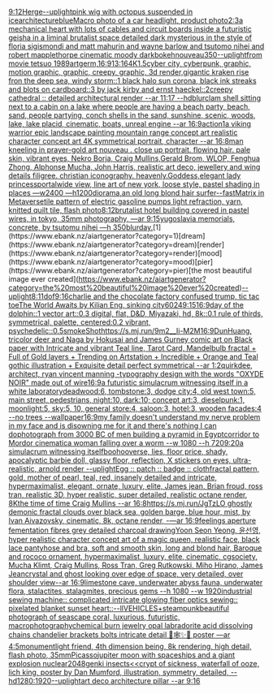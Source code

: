 [9:12](https://www.ebank.nz/aiartgenerator?category=9%3A12)[Herge](https://www.ebank.nz/aiartgenerator?category=Herge)[--uplight](https://www.ebank.nz/aiartgenerator?category=--uplight)[pink wig with octopus suspended in ice](https://www.ebank.nz/aiartgenerator?category=pink%20wig%20with%20octopus%20suspended%20in%20ice)[architecture](https://www.ebank.nz/aiartgenerator?category=architecture)[blue](https://www.ebank.nz/aiartgenerator?category=blue)[Macro photo of a car headlight, product photo](https://www.ebank.nz/aiartgenerator?category=Macro%20photo%20of%20a%20car%20headlight%2C%20product%20photo)[2:3](https://www.ebank.nz/aiartgenerator?category=2%3A3)[a mechanical heart with lots of cables and circuit boards inside a futuristic geisha in a liminal brutalist space detailed dark mysterious in the style of floria sigismondi and matt mahurin and wayne barlow and tsutomo nihei and robert mapplethorpe cinematic moody dark](https://www.ebank.nz/aiartgenerator?category=a%20mechanical%20heart%20with%20lots%20of%20cables%20and%20circuit%20boards%20inside%20a%20futuristic%20geisha%20in%20a%20liminal%20brutalist%20space%20detailed%20dark%20mysterious%20in%20the%20style%20of%20floria%20sigismondi%20and%20matt%20mahurin%20and%20wayne%20barlow%20and%20tsutomo%20nihei%20and%20robert%20mapplethorpe%20cinematic%20moody%20dark)[bokeh](https://www.ebank.nz/aiartgenerator?category=bokeh)[nouveau](https://www.ebank.nz/aiartgenerator?category=nouveau)[350](https://www.ebank.nz/aiartgenerator?category=350)[--uplight](https://www.ebank.nz/aiartgenerator?category=--uplight)[from movie tetsuo 1989](https://www.ebank.nz/aiartgenerator?category=from%20movie%20tetsuo%201989)[artgerm,](https://www.ebank.nz/aiartgenerator?category=artgerm%2C)[16:9](https://www.ebank.nz/aiartgenerator?category=16%3A9)[13:16](https://www.ebank.nz/aiartgenerator?category=13%3A16)[4K](https://www.ebank.nz/aiartgenerator?category=4K)[1.5](https://www.ebank.nz/aiartgenerator?category=1.5)[cyber city, cyberpunk, graphic,  motion graphic, graphic,  creepy, graphic, 3d render,](https://www.ebank.nz/aiartgenerator?category=cyber%20city%2C%20cyberpunk%2C%20graphic%2C%20%20motion%20graphic%2C%20graphic%2C%20%20creepy%2C%20graphic%2C%203d%20render%2C)[gigantic kraken rise fron the deep sea, windy storm::1 black halo sun corona, black ink streaks and blots on cardboard::3 by jack kirby and ernst haeckel::2](https://www.ebank.nz/aiartgenerator?category=gigantic%20kraken%20rise%20fron%20the%20deep%20sea%2C%20windy%20storm%3A%3A1%20black%20halo%20sun%20corona%2C%20black%20ink%20streaks%20and%20blots%20on%20cardboard%3A%3A3%20by%20jack%20kirby%20and%20ernst%20haeckel%3A%3A2)[creepy cathedral :: detailed architectural render --ar 11:17 --hd](https://www.ebank.nz/aiartgenerator?category=creepy%20cathedral%20%3A%3A%20detailed%20architectural%20render%20--ar%2011%3A17%20--hd)[blur](https://www.ebank.nz/aiartgenerator?category=blur)[clam shell sitting next to a cabin on a lake where people are having a beach party, beach, sand, people partying, conch shells in the sand, sunshine, scenic, woods, lake, lake placid, cinematic, boats, unreal engine --ar 16:9](https://www.ebank.nz/aiartgenerator?category=clam%20shell%20sitting%20next%20to%20a%20cabin%20on%20a%20lake%20where%20people%20are%20having%20a%20beach%20party%2C%20beach%2C%20sand%2C%20people%20partying%2C%20conch%20shells%20in%20the%20sand%2C%20sunshine%2C%20scenic%2C%20woods%2C%20lake%2C%20lake%20placid%2C%20cinematic%2C%20boats%2C%20unreal%20engine%20--ar%2016%3A9)[action](https://www.ebank.nz/aiartgenerator?category=action)[1](https://www.ebank.nz/aiartgenerator?category=1)[a viking warrior epic landscape painting mountain range concept art realistic character concept art 4K symmetrical portrait, character --ar 16:8](https://www.ebank.nz/aiartgenerator?category=a%20viking%20warrior%20epic%20landscape%20painting%20mountain%20range%20concept%20art%20realistic%20character%20concept%20art%204K%20symmetrical%20portrait%2C%20character%20--ar%2016%3A8)[](https://www.ebank.nz/aiartgenerator?category=)[man kneeling in prayer](https://www.ebank.nz/aiartgenerator?category=man%20kneeling%20in%20prayer)[-](https://www.ebank.nz/aiartgenerator?category=-)[gold art nouveau . close up portrait. flowing hair. pale skin, vibrant eyes, Nekro Borja, Craig Mullins,Gerald Brom, WLOP, Fenghua Zhong, Alphonse Mucha, John Harris, realistic art deco, jewellery and wing details filigree. christian iconography. heavenly.Goddess,elegant lady princess](https://www.ebank.nz/aiartgenerator?category=gold%20art%20nouveau%20.%20close%20up%20portrait.%20flowing%20hair.%20pale%20skin%2C%20vibrant%20eyes%2C%20Nekro%20Borja%2C%20Craig%20Mullins%2CGerald%20Brom%2C%20WLOP%2C%20Fenghua%20Zhong%2C%20Alphonse%20Mucha%2C%20John%20Harris%2C%20realistic%20art%20deco%2C%20jewellery%20and%20wing%20details%20filigree.%20christian%20iconography.%20heavenly.Goddess%2Celegant%20lady%20princess)[portal](https://www.ebank.nz/aiartgenerator?category=portal)[wide view, line art of new york, loose style, pastel shading in places —w2400 —h1200](https://www.ebank.nz/aiartgenerator?category=wide%20view%2C%20line%20art%20of%20new%20york%2C%20loose%20style%2C%20pastel%20shading%20in%20places%20%E2%80%94w2400%20%E2%80%94h1200)[diorama,](https://www.ebank.nz/aiartgenerator?category=diorama%2C)[an old long blond hair surfer](https://www.ebank.nz/aiartgenerator?category=an%20old%20long%20blond%20hair%20surfer)[--fast](https://www.ebank.nz/aiartgenerator?category=--fast)[Matrix in Metaverse](https://www.ebank.nz/aiartgenerator?category=Matrix%20in%20Metaverse)[tile pattern of electric gasoline pumps light refraction, yarn, knitted quilt tile, flash photo](https://www.ebank.nz/aiartgenerator?category=tile%20pattern%20of%20electric%20gasoline%20pumps%20light%20refraction%2C%20yarn%2C%20knitted%20quilt%20tile%2C%20flash%20photo)[8:12](https://www.ebank.nz/aiartgenerator?category=8%3A12)[brutalist hotel building covered in pastel wires, in tokyo, 35mm photography, —ar 9:15](https://www.ebank.nz/aiartgenerator?category=brutalist%20hotel%20building%20covered%20in%20pastel%20wires%2C%20in%20tokyo%2C%2035mm%20photography%2C%20%E2%80%94ar%209%3A15)[yugoslavia memorials, concrete,  by tsutomu nihei —h 350](https://www.ebank.nz/aiartgenerator?category=yugoslavia%20memorials%2C%20concrete%2C%20%20by%20tsutomu%20nihei%20%E2%80%94h%20350)[blur](https://www.ebank.nz/aiartgenerator?category=blur)[day.](https://www.ebank.nz/aiartgenerator?category=day.)[1](https://www.ebank.nz/aiartgenerator?category=1)[dream](https://www.ebank.nz/aiartgenerator?category=dream)[render](https://www.ebank.nz/aiartgenerator?category=render)[mood](https://www.ebank.nz/aiartgenerator?category=mood)[pier](https://www.ebank.nz/aiartgenerator?category=pier)[the most beautiful image ever created](https://www.ebank.nz/aiartgenerator?category=the%20most%20beautiful%20image%20ever%20created)[--uplight](https://www.ebank.nz/aiartgenerator?category=--uplight)[8:11](https://www.ebank.nz/aiartgenerator?category=8%3A11)[dof](https://www.ebank.nz/aiartgenerator?category=dof)[9:16](https://www.ebank.nz/aiartgenerator?category=9%3A16)[charlie and the chocolate factory confused trump, tic tac toe](https://www.ebank.nz/aiartgenerator?category=charlie%20and%20the%20chocolate%20factory%20confused%20trump%2C%20tic%20tac%20toe)[The World Awaits by Kilian Eng, sinking city](https://www.ebank.nz/aiartgenerator?category=The%20World%20Awaits%20by%20Kilian%20Eng%2C%20sinking%20city)[6024](https://www.ebank.nz/aiartgenerator?category=6024)[9:15](https://www.ebank.nz/aiartgenerator?category=9%3A15)[16:9](https://www.ebank.nz/aiartgenerator?category=16%3A9)[day of the dolphin::1 vector art::0.3 digital, flat, D&D, Miyazaki, hd, 8k::0.1 rule of thirds, symmetrical, palette, centered:0.2 vibrant, psychedelic::0.5](https://www.ebank.nz/aiartgenerator?category=day%20of%20the%20dolphin%3A%3A1%20vector%20art%3A%3A0.3%20digital%2C%20flat%2C%20D%26D%2C%20Miyazaki%2C%20hd%2C%208k%3A%3A0.1%20rule%20of%20thirds%2C%20symmetrical%2C%20palette%2C%20centered%3A0.2%20vibrant%2C%20psychedelic%3A%3A0.5)[smoke](https://www.ebank.nz/aiartgenerator?category=smoke)[Shot](https://www.ebank.nz/aiartgenerator?category=Shot)[<https://s.mj.run/9m2__Ii-M2M>](https://www.ebank.nz/aiartgenerator?category=%3Chttps%3A//s.mj.run/9m2__Ii-M2M%3E)[16:9](https://www.ebank.nz/aiartgenerator?category=16%3A9)[DunHuang, tricolor deer and Naga by Hokusai and James Gurney comic art on Black paper with Intricate and vibrant Teal line, Tarot Card, Mandelbulb fractal + Full of Gold layers + Trending on Artstation + Incredible + Orange and Teal gothic illustration + Exquisite detail perfect symmetrical --ar 1:2](https://www.ebank.nz/aiartgenerator?category=DunHuang%2C%20tricolor%20deer%20and%20Naga%20by%20Hokusai%20and%20James%20Gurney%20comic%20art%20on%20Black%20paper%20with%20Intricate%20and%20vibrant%20Teal%20line%2C%20Tarot%20Card%2C%20Mandelbulb%20fractal%20%2B%20Full%20of%20Gold%20layers%20%2B%20Trending%20on%20Artstation%20%2B%20Incredible%20%2B%20Orange%20and%20Teal%20gothic%20illustration%20%2B%20Exquisite%20detail%20perfect%20symmetrical%20--ar%201%3A2)[quirkdee, architect, ryan vincent manning  -](https://www.ebank.nz/aiartgenerator?category=quirkdee%2C%20architect%2C%20ryan%20vincent%20manning%20%20-)[typography design with the words "OXYDE NOIR" made out of wire](https://www.ebank.nz/aiartgenerator?category=typography%20design%20with%20the%20words%20%22OXYDE%20NOIR%22%20made%20out%20of%20wire)[16:9](https://www.ebank.nz/aiartgenerator?category=16%3A9)[a futuristic simulacrum witnessing itself in a white laboratory](https://www.ebank.nz/aiartgenerator?category=a%20futuristic%20simulacrum%20witnessing%20itself%20in%20a%20white%20laboratory)[deadwood:6, tombstone:3, dodge city:4, old west town:5, main street, pedestrians, night:10, dark:10; concept art:3, dieselpunk:1, moonlight:5, sky:5, 10, general store:4, saloon:3, hotel:3, wooden facades:4 --no trees --wallpaper](https://www.ebank.nz/aiartgenerator?category=deadwood%3A6%2C%20tombstone%3A3%2C%20dodge%20city%3A4%2C%20old%20west%20town%3A5%2C%20main%20street%2C%20pedestrians%2C%20night%3A10%2C%20dark%3A10%3B%20concept%20art%3A3%2C%20dieselpunk%3A1%2C%20moonlight%3A5%2C%20sky%3A5%2C%2010%2C%20general%20store%3A4%2C%20saloon%3A3%2C%20hotel%3A3%2C%20wooden%20facades%3A4%20--no%20trees%20--wallpaper)[16:9](https://www.ebank.nz/aiartgenerator?category=16%3A9)[my family doesn't understand my nerve problem in my face and is disowning me for it and there's nothing I can do](https://www.ebank.nz/aiartgenerator?category=my%20family%20doesn%27t%20understand%20my%20nerve%20problem%20in%20my%20face%20and%20is%20disowning%20me%20for%20it%20and%20there%27s%20nothing%20I%20can%20do)[photograph from 3000 BC of men building a pyramid in Egypt](https://www.ebank.nz/aiartgenerator?category=photograph%20from%203000%20BC%20of%20men%20building%20a%20pyramid%20in%20Egypt)[corridor to Mordor cinematic](https://www.ebank.nz/aiartgenerator?category=corridor%20to%20Mordor%20cinematic)[a woman falling over a worm --w 1080 --h 720](https://www.ebank.nz/aiartgenerator?category=a%20woman%20falling%20over%20a%20worm%20--w%201080%20--h%20720)[9:20](https://www.ebank.nz/aiartgenerator?category=9%3A20)[a simulacrum witnessing itself](https://www.ebank.nz/aiartgenerator?category=a%20simulacrum%20witnessing%20itself)[boohooverse, lies, floor price, shady, apocalyptic barbie doll, glassy floor, reflection, X stickers on eyes, ultra-realistic, arnold render --uplight](https://www.ebank.nz/aiartgenerator?category=boohooverse%2C%20lies%2C%20floor%20price%2C%20shady%2C%20apocalyptic%20barbie%20doll%2C%20glassy%20floor%2C%20reflection%2C%20X%20stickers%20on%20eyes%2C%20ultra-realistic%2C%20arnold%20render%20--uplight)[Egg :: patch :: badge :: cloth](https://www.ebank.nz/aiartgenerator?category=Egg%20%3A%3A%20patch%20%3A%3A%20badge%20%3A%3A%20cloth)[fractal pattern, gold, mother of pearl, teal, red, insanely detailed and intricate, hypermaximalist, elegant, ornate, luxury, elite, James jean, Brian froud, ross tran, realistic 3D, hyper realistic, super detailed, realistic octane render, 8K](https://www.ebank.nz/aiartgenerator?category=fractal%20pattern%2C%20gold%2C%20mother%20of%20pearl%2C%20teal%2C%20red%2C%20insanely%20detailed%20and%20intricate%2C%20hypermaximalist%2C%20elegant%2C%20ornate%2C%20luxury%2C%20elite%2C%20James%20jean%2C%20Brian%20froud%2C%20ross%20tran%2C%20realistic%203D%2C%20hyper%20realistic%2C%20super%20detailed%2C%20realistic%20octane%20render%2C%208K)[the time of time Craig Mullins --ar 16:8](https://www.ebank.nz/aiartgenerator?category=the%20time%20of%20time%20Craig%20Mullins%20--ar%2016%3A8)[https://s.mj.run/JgTzLO  ghostly demonic fractal clouds over black sea, golden barge, blue hour, mist, by Ivan Aivazovsky, cinematic, 8k, octane render, -—ar 16:9](https://www.ebank.nz/aiartgenerator?category=https%3A//s.mj.run/JgTzLO%20%20ghostly%20demonic%20fractal%20clouds%20over%20black%20sea%2C%20golden%20barge%2C%20blue%20hour%2C%20mist%2C%20by%20Ivan%20Aivazovsky%2C%20cinematic%2C%208k%2C%20octane%20render%2C%20-%E2%80%94ar%2016%3A9)[feelings aperture fementation fibres grey detailed charcoal drawing](https://www.ebank.nz/aiartgenerator?category=feelings%20aperture%20fementation%20fibres%20grey%20detailed%20charcoal%20drawing)[Yoon Seon Yeong, 윤선영, hyper realistic character concept art of a magic queen, realistic face, black lace pantyhose and bra, soft and smooth skin, long and blond hair, Baroque and rococo ornament, hypermaximalist, luxury, elite, cinematic, cgsociety, Mucha Klimt, Craig Mullins, Ross Tran, Greg Rutkowski, Miho Hirano, James Jean](https://www.ebank.nz/aiartgenerator?category=Yoon%20Seon%20Yeong%2C%20%EC%9C%A4%EC%84%A0%EC%98%81%2C%20hyper%20realistic%20character%20concept%20art%20of%20a%20magic%20queen%2C%20realistic%20face%2C%20black%20lace%20pantyhose%20and%20bra%2C%20soft%20and%20smooth%20skin%2C%20long%20and%20blond%20hair%2C%20Baroque%20and%20rococo%20ornament%2C%20hypermaximalist%2C%20luxury%2C%20elite%2C%20cinematic%2C%20cgsociety%2C%20Mucha%20Klimt%2C%20Craig%20Mullins%2C%20Ross%20Tran%2C%20Greg%20Rutkowski%2C%20Miho%20Hirano%2C%20James%20Jean)[crystal and ghost looking over edge of space, very detailed, over shoulder view--ar 16:9](https://www.ebank.nz/aiartgenerator?category=crystal%20and%20ghost%20looking%20over%20edge%20of%20space%2C%20very%20detailed%2C%20over%20shoulder%20view--ar%2016%3A9)[limestone cave, underwater abyss fauna, underwater flora, stalactites, stalagmites, precious gems --h 1080 --w 1920](https://www.ebank.nz/aiartgenerator?category=limestone%20cave%2C%20underwater%20abyss%20fauna%2C%20underwater%20flora%2C%20stalactites%2C%20stalagmites%2C%20precious%20gems%20--h%201080%20--w%201920)[industrial sewing machine:: complicated intricate glowing fiber optics sewing:: pixelated blanket sunset heart::](https://www.ebank.nz/aiartgenerator?category=industrial%20sewing%20machine%3A%3A%20complicated%20intricate%20glowing%20fiber%20optics%20sewing%3A%3A%20pixelated%20blanket%20sunset%20heart%3A%3A)[--ll](https://www.ebank.nz/aiartgenerator?category=--ll)[VEHICLES+steampunk](https://www.ebank.nz/aiartgenerator?category=VEHICLES%2Bsteampunk)[beautiful photograph of seascape coral, luxurious, futuristic, macrophotography](https://www.ebank.nz/aiartgenerator?category=beautiful%20photograph%20of%20seascape%20coral%2C%20luxurious%2C%20futuristic%2C%20macrophotography)[chemical burn jewelry opal labradorite acid dissolving chains chandelier brackets bolts intricate detail 🦋🕸✨🫧 poster —ar 4:5](https://www.ebank.nz/aiartgenerator?category=chemical%20burn%20jewelry%20opal%20labradorite%20acid%20dissolving%20chains%20chandelier%20brackets%20bolts%20intricate%20detail%20%F0%9F%A6%8B%F0%9F%95%B8%E2%9C%A8%F0%9F%AB%A7%20poster%20%E2%80%94ar%204%3A5)[monument](https://www.ebank.nz/aiartgenerator?category=monument)[light friend, 4th dimension being, 8k rendering, high detail, flash photo, 35mm](https://www.ebank.nz/aiartgenerator?category=light%20friend%2C%204th%20dimension%20being%2C%208k%20rendering%2C%20high%20detail%2C%20flash%20photo%2C%2035mm)[Picasso](https://www.ebank.nz/aiartgenerator?category=Picasso)[jupiter moon with spaceships and a giant explosion nuclear](https://www.ebank.nz/aiartgenerator?category=jupiter%20moon%20with%20spaceships%20and%20a%20giant%20explosion%20nuclear)[2048](https://www.ebank.nz/aiartgenerator?category=2048)[genki insects](https://www.ebank.nz/aiartgenerator?category=genki%20insects)[<<crypt of sickness, waterfall of ooze, lich king, poster by Dan Mumford, illustration, symmetry, detailed, --hd](https://www.ebank.nz/aiartgenerator?category=%3C%3Ccrypt%20of%20sickness%2C%20waterfall%20of%20ooze%2C%20lich%20king%2C%20poster%20by%20Dan%20Mumford%2C%20illustration%2C%20symmetry%2C%20detailed%2C%20--hd)[1280:1920](https://www.ebank.nz/aiartgenerator?category=1280%3A1920)[--uplight](https://www.ebank.nz/aiartgenerator?category=--uplight)[art deco architecture pillar --ar 9:16](https://www.ebank.nz/aiartgenerator?category=art%20deco%20architecture%20pillar%20--ar%209%3A16)